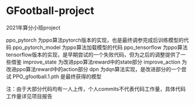 # GFootball-project
2021年算分小班project

ppo_pytorch 为ppo算法pytorch版本的实现，也是最终调参完成后训练模型的代码
ppo_pytorch_model 为ppo算法加载模型的代码
ppo_tensorflow 为ppo算法tensorflow版本的实现，是早期尝试的一个失败代码，但为之后的调整提供了一些借鉴
improve_state 为改进ppo算法reward中的state部分
improve_action 为改进ppo算法reward中的action部分
dpn 为dqn算法实现，是改进部分的一个尝试
PPO_gfootball.1.pth 是最终获得的模型

注：由于大部分代码均有一人上传，个人commits不代表代码工作量，具体代码工作量详见项目报告
